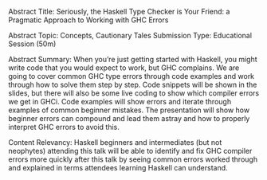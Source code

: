Abstract Title: Seriously, the Haskell Type Checker is Your
Friend: a Pragmatic Approach to Working with GHC Errors

Abstract Topic: Concepts, Cautionary Tales
Submission Type: Educational Session (50m)

Abstract Summary: When you’re just getting started with Haskell, you might write code that you would expect to work, but GHC complains. We are going to cover common GHC type errors through code examples and work through how to solve them step by step. Code snippets will be shown in the slides, but there will also be some live coding to show which compiler errors we get in GHCi. Code examples will show errors and iterate through examples of common beginner mistakes. The presentation will show how beginner errors can compound and lead them astray and how to properly interpret GHC errors to avoid this.

Content Relevancy: Haskell beginners and intermediates (but not neophytes) attending this talk will be able to identify and fix GHC compiler errors more quickly after this talk by seeing common errors worked through and explained in terms attendees learning Haskell can understand.

